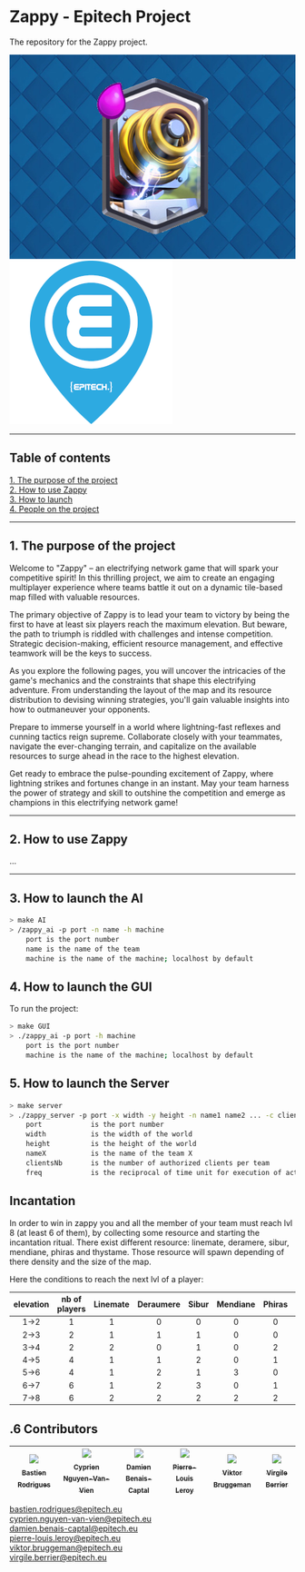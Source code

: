 # Zappy - Epitech Project

The repository for the Zappy project.

<img src=".github/assets_readme/Zappy_picture.jpg" alt="picture zappy" width="540" height="360">

<img src=".github/assets_readme/Epitech_logo.png" alt="logo Epitech">

---


## Table of contents

[1. The purpose of the project](#titre1)<br />
[2. How to use Zappy](#titre2)<br />
[3. How to launch](#titre3)<br />
[4. People on the project](#titre4)<br />


---


## <a id="titre1"></a>1. The purpose of the project


Welcome to "Zappy" – an electrifying network game that will spark your competitive spirit! In this thrilling project, we aim to create an engaging multiplayer experience where teams battle it out on a dynamic tile-based map filled with valuable resources.

The primary objective of Zappy is to lead your team to victory by being the first to have at least six players reach the maximum elevation. But beware, the path to triumph is riddled with challenges and intense competition. Strategic decision-making, efficient resource management, and effective teamwork will be the keys to success.

As you explore the following pages, you will uncover the intricacies of the game's mechanics and the constraints that shape this electrifying adventure. From understanding the layout of the map and its resource distribution to devising winning strategies, you'll gain valuable insights into how to outmaneuver your opponents.

Prepare to immerse yourself in a world where lightning-fast reflexes and cunning tactics reign supreme. Collaborate closely with your teammates, navigate the ever-changing terrain, and capitalize on the available resources to surge ahead in the race to the highest elevation.

Get ready to embrace the pulse-pounding excitement of Zappy, where lightning strikes and fortunes change in an instant. May your team harness the power of strategy and skill to outshine the competition and emerge as champions in this electrifying network game!


---


## <a id="titre2"></a>2. How to use Zappy


...


---


## <a id="titre3"></a>3. How to launch the AI

```sh
> make AI
> /zappy_ai -p port -n name -h machine
    port is the port number
    name is the name of the team
    machine is the name of the machine; localhost by default
```

## <a id="titre3"></a>4. How to launch the GUI

To run the project:

```sh
> make GUI
> ./zappy_ai -p port -h machine
    port is the port number
    machine is the name of the machine; localhost by default
```

## <a id="titre3"></a>5. How to launch the Server

```sh
> make server
> ./zappy_server -p port -x width -y height -n name1 name2 ... -c clientsNb -f freq
    port            is the port number
    width           is the width of the world
    height          is the height of the world
    nameX           is the name of the team X
    clientsNb       is the number of authorized clients per team
    freq            is the reciprocal of time unit for execution of actions
```

## Incantation

In order to win in zappy you and all the member of your team must reach lvl 8 (at least 6 of them), by collecting some resource and starting the incantation ritual. There exist different resource: linemate, deramere, sibur, mendiane, phiras and thystame.
Those resource will spawn depending of there density and the size of the map.

Here the conditions to reach the next lvl of a player:

| elevation | nb of players | Linemate | Deraumere | Sibur | Mendiane | Phiras | Thystame |
|:-:|:-:|:-:|:-:|:-:|:-:|:-:|:-:|
| 1->2 | 1 | 1 | 0 | 0 | 0 | 0 | 0 |
| 2->3 | 2 | 1 | 1 | 1 | 0 | 0 | 0 |
| 3->4 | 2 | 2 | 0 | 1 | 0 | 2 | 0 |
| 4->5 | 4 | 1 | 1 | 2 | 0 | 1 | 0 |
| 5->6 | 4 | 1 | 2 | 1 | 3 | 0 | 0 |
| 6->7 | 6 | 1 | 2 | 3 | 0 | 1 | 0 |
| 7->8 | 6 | 2 | 2 | 2 | 2 | 2 | 1 |

## <a id="titre4"></a>.6 Contributors

| [<img src="https://github.com/Shaladur.png?size=85" width=85><br><sub>Bastien Rodrigues</sub>](https://github.com/Shaladur) | [<img src="https://github.com/Cyprien-nguyen-van-vien.png?size=85" width=85><br><sub>Cyprien Nguyen-Van-Vien</sub>](https://github.com/Cyprien-nguyen-van-vien) | [<img src="https://github.com/damienBC.png?size=85" width=85><br><sub>Damien Benais-Captal</sub>](https://github.com/damienBC) | [<img src="https://github.com/Pierrelouisleroy.png?size=85" width=85><br><sub>Pierre-Louis Leroy</sub>](https://github.com/Pierrelouisleroy) | [<img src="https://github.com/Hinivir.png?size=85" width=85><br><sub>Viktor Bruggeman</sub>](https://github.com/Hinivir) | [<img src="https://github.com/Lipatant.png?size=85" width=85><br><sub>Virgile Berrier</sub>](https://github.com/Lipatant)
| :--: | :--: | :--: | :--: | :--: | :--: |

bastien.rodrigues@epitech.eu  
cyprien.nguyen-van-vien@epitech.eu  
damien.benais-captal@epitech.eu  
pierre-louis.leroy@epitech.eu  
viktor.bruggeman@epitech.eu  
virgile.berrier@epitech.eu  
